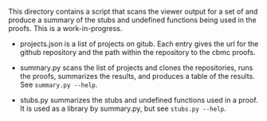 This directory contains a script that scans the viewer output for a
set of and produce a summary of the stubs and undefined functions
being used in the proofs.  This is a work-in-progress.

* projects.json is a list of projects on gitub.  Each entry gives the
  url for the github repository and the path within the repository to
  the cbmc proofs.

* summary.py scans the list of projects and clones the repositories,
  runs the proofs, summarizes the results, and produces a table of the
  results.  See `summary.py --help`.

* stubs.py summarizes the stubs and undefined functions used in a proof.
  It is used as a library by summary.py, but see `stubs.py --help`.
